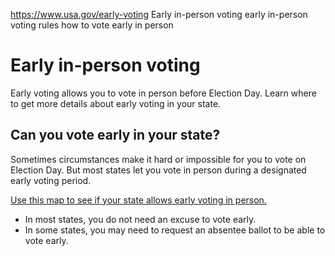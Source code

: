 

https://www.usa.gov/early-voting
Early in-person voting
early in-person voting rules
how to vote early in person

Early in-person voting
======================

Early voting allows you to vote in person before Election Day. Learn where to get more details about early voting in your state.

Can you vote early in your state?
---------------------------------

Sometimes circumstances make it hard or impossible for you to vote on Election Day. But most states let you vote in person during a designated early voting period.

[Use this map to see if your state allows early voting in person.](https://www.ncsl.org/elections-and-campaigns/early-in-person-voting)

* In most states, you do not need an excuse to vote early.
* In some states, you may need to request an absentee ballot to be able to vote early.
